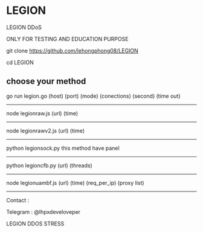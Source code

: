 # LEGION

LEGION DDoS

ONLY FOR TESTING AND EDUCATION PURPOSE

git clone https://github.com/lehongphong08/LEGION

cd LEGION

choose your method 
------------

go run legion.go (host) (port) (mode) (conections) (second) (time out)  

-------------

node legionraw.js (url) (time)

--------------

node legionrawv2.js (url) (time)

---------------

python legionsock.py  this method have panel

----------------

python legioncfb.py (url) (threads)

-----------------

node legionuambf.js (url) (time) (req_per_ip) (proxy list)


-----------------


Contact : 

Telegram : @lhpxdeveloveper

LEGION DDOS STRESS
